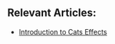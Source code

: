 ## Relevant Articles:

- [Introduction to Cats Effects](https://www.baeldung.com/scala/cats-effects-intro)
